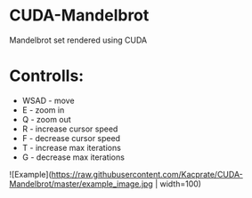 # CUDA-Mandelbrot
Mandelbrot set rendered using CUDA

# Controlls:
- WSAD - move
- E - zoom in
- Q - zoom out
- R - increase cursor speed
- F - decrease cursor speed
- T - increase max iterations
- G - decrease max iterations

![Example](https://raw.githubusercontent.com/Kacprate/CUDA-Mandelbrot/master/example_image.jpg | width=100)

